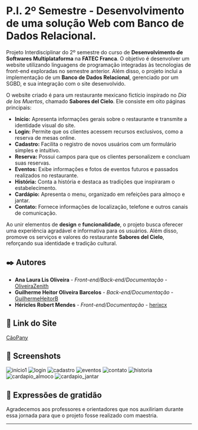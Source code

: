 # P.I. 2º Semestre - Desenvolvimento de uma solução Web com Banco de Dados Relacional.


Projeto Interdisciplinar do 2º semestre do curso de **Desenvolvimento de Softwares Multiplataforma** na **FATEC Franca**. O objetivo é desenvolver um website utilizando linguagens de programação integradas às tecnologias de front-end exploradas no semestre anterior. Além disso, o projeto inclui a implementação de um **Banco de Dados Relacional**, gerenciado por um SGBD, e sua integração com o site desenvolvido.  

O website criado é para um restaurante mexicano fictício inspirado no *Día de los Muertos*, chamado **Sabores del Cielo**. Ele consiste em oito páginas principais:  

- **Início:** Apresenta informações gerais sobre o restaurante e transmite a identidade visual do site.  
- **Login:** Permite que os clientes acessem recursos exclusivos, como a reserva de mesas online.  
- **Cadastro:** Facilita o registro de novos usuários com um formulário simples e intuitivo.  
- **Reserva:** Possui campos para que os clientes personalizem e concluam suas reservas.  
- **Eventos:** Exibe informações e fotos de eventos futuros e passados realizados no restaurante.  
- **História:** Conta a história e destaca as tradições que inspiraram o estabelecimento.  
- **Cardápio:** Apresenta o menu, organizado em refeições para almoço e jantar.  
- **Contato:** Fornece informações de localização, telefone e outros canais de comunicação.  

Ao unir elementos de **design** e **funcionalidade**, o projeto busca oferecer uma experiência agradável e informativa para os usuários. Além disso, promove os serviços e valores do restaurante **Sabores del Cielo**, reforçando sua identidade e tradição cultural.  


## ✒️ Autores


* **Ana Laura Lis Oliveira** - *Front-end/Back-end/Documentação* - [OliveiraZenith](https://github.com/OliveiraZenith)
* **Guilherme Heitor Oliveira Barcelos** - *Back-end/Documentação* - [GuilhermeHeitorB](https://github.com/GuilhermeHeitorB)
* **Héricles Robert Mendes** - *Front-end/Documentação* - [herixcx](https://github.com/herixcx)


## 📍 Link do Site
[CãoPany](https://caopany.netlify.app/)


## 📸 Screenshots

![início1](https://github.com/user-attachments/assets/a2517d90-46e1-49cc-94b3-70b7e55db767)
![login](https://github.com/user-attachments/assets/89078ed0-44ff-40b2-b5fa-184ab1450595)
![cadastro](https://github.com/user-attachments/assets/2a97b058-7426-49c9-9f73-5f3edb33b54a)
![eventos](https://github.com/user-attachments/assets/3da771fd-90f3-4d62-80b6-703906f7e630)
![contato](https://github.com/user-attachments/assets/e308c14f-393f-48d2-a831-69bb1b7f62a7)
![historia](https://github.com/user-attachments/assets/0d09355b-0d8f-417e-90f1-83ba29a3de5a)
![cardapio_almoco](https://github.com/user-attachments/assets/79cc5333-83c0-4457-ba94-46f1191e15c7)
![cardapio_jantar](https://github.com/user-attachments/assets/35ba422b-f55a-4a12-91ab-7be3f0529177)





## 🎁 Expressões de gratidão

Agradecemos aos professores e orientadores que nos auxiliriam durante essa jornada para que o projeto fosse realizado com maestria.


---
